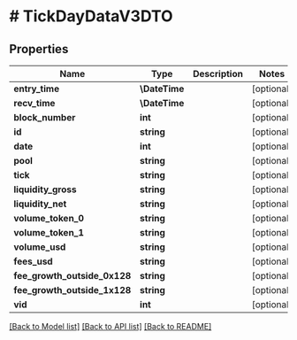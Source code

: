 # # TickDayDataV3DTO

## Properties

Name | Type | Description | Notes
------------ | ------------- | ------------- | -------------
**entry_time** | **\DateTime** |  | [optional]
**recv_time** | **\DateTime** |  | [optional]
**block_number** | **int** |  | [optional]
**id** | **string** |  | [optional]
**date** | **int** |  | [optional]
**pool** | **string** |  | [optional]
**tick** | **string** |  | [optional]
**liquidity_gross** | **string** |  | [optional]
**liquidity_net** | **string** |  | [optional]
**volume_token_0** | **string** |  | [optional]
**volume_token_1** | **string** |  | [optional]
**volume_usd** | **string** |  | [optional]
**fees_usd** | **string** |  | [optional]
**fee_growth_outside_0x128** | **string** |  | [optional]
**fee_growth_outside_1x128** | **string** |  | [optional]
**vid** | **int** |  | [optional]

[[Back to Model list]](../../README.md#models) [[Back to API list]](../../README.md#endpoints) [[Back to README]](../../README.md)

